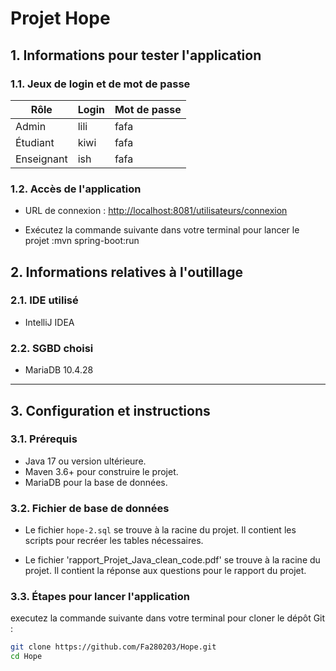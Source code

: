 # Projet Hope


## 1. Informations pour tester l'application

### 1.1. Jeux de login et de mot de passe

| Rôle   | Login | Mot de passe |
|--------|-------|--------------|
| Admin  | lili  | fafa         |
| Étudiant | kiwi  | fafa         |
| Enseignant | ish   | fafa         |

### 1.2. Accès de l'application

- URL de connexion  : [http://localhost:8081/utilisateurs/connexion](http://localhost:8081/utilisateurs/connexion)

-   Exécutez la commande suivante dans votre terminal pour lancer le projet :mvn spring-boot:run


## 2. Informations relatives à l'outillage

### 2.1. IDE utilisé

- IntelliJ IDEA

### 2.2. SGBD choisi

- MariaDB 10.4.28

---

## 3. Configuration et instructions

### 3.1. Prérequis

- Java 17 ou version ultérieure.
- Maven 3.6+ pour construire le projet.
- MariaDB pour la base de données.

### 3.2. Fichier de base de données

- Le fichier `hope-2.sql` se trouve à la racine du projet. Il contient les scripts pour recréer les tables nécessaires.

- Le fichier 'rapport_Projet_Java_clean_code.pdf' se trouve à la racine du projet. Il contient la réponse aux questions pour le rapport du projet.

### 3.3. Étapes pour lancer l'application

executez la commande suivante dans votre terminal pour cloner le dépôt Git :
   ```bash
   git clone https://github.com/Fa280203/Hope.git
   cd Hope

